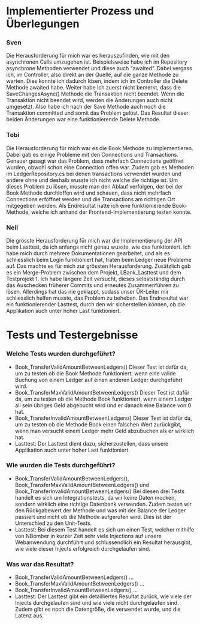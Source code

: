 # Implementierter Prozess und Überlegungen

### Sven
Die Herausforderung für mich war es herauszufinden, wie mit den asynchronen Calls umzugehen ist. Beispielsweise habe ich im Repository asynchrone Methoden verwendet und diese auch “awaited”. Dabei vergass ich, im Controller, also direkt an der Quelle, auf die ganze Methode zu warten. Dies konnte ich dadurch lösen, indem ich im Controller die Delete Methode awaited habe.
Weiter habe ich zuerst nicht bemerkt, dass die SaveChangesAsync() Methode die Transaktion nicht beendet. Wenn die Transaktion nicht beendet wird, werden die Änderungen auch nicht umgesetzt. Also habe ich nach der Save Methode auch noch die Transaktion committed und somit das Problem gelöst.
Das Resultat dieser beiden Änderungen war eine funktionierende Delete Methode.

### Tobi
Die Herausforderung für mich war es die Book Methode zu implementieren. Dabei gab es einige Probleme mit den Connections und Transactions. Genauer gesagt war das Problem, dass mehrfach Connections geöffnet wurden, obwohl schon eine Connection offen war. Zudem gab es Methoden im LedgerRepository.cs bei denen transactions verwendet wurden und andere ohne und deshalb wusste ich nicht welche die richtige ist. Um dieses Problem zu lösen, musste man den Ablauf verfolgen, der bei der Book Methode durchloffen wird und schauen, dass nicht mehrfach Connections erföffnet werden und die Transactions am richtigen Ort mitgegeben werden. Als Endresultat hatte ich eine funktionierende Book-Methode, welche ich anhand der Frontend-Implementierung testen konnte.

### Neil
Die grösste Herausforderung für mich war die Implementierung der API beim Lasttest, da ich anfangs nicht genau wusste, wie das funktioniert. Ich habe mich durch mehrere Dokumentationen gearbeitet, und als es schliesslich beim Login funktioniert hat, traten beim Ledger neue Probleme auf. Das machte es für mich zur grössten Herausforderung.
Zusätzlich gab es ein Merge-Problem zwischen dem Projekt, LBank_Lasttest und dem Testprojekt 1. Ich habe längere Zeit versucht, dieses selbstständig durch das Auschecken früherer Commits und erneutes Zusammenführen zu lösen. Allerdings hat das nie geklappt, sodass unser ÜK-Leiter mir schliesslich helfen musste, das Problem zu beheben. Das Endresultat war ein funktionierender Lasttest, durch den wir sicherstellen können, ob die Applikation auch unter hoher Last funktioniert.

# Tests und Testergebnisse

### Welche Tests wurden durchgeführt?

- Book_TransferValidAmountBetweenLedgers() 
    Dieser Test ist dafür da, um zu testen ob die Book Methode funktioniert, wenn eine valide Buchung von einem Ledger auf einen anderen Ledger durchgeführt wird.
- Book_TransferMaxValidAmountBetweenLedgers()
    Dieser Test ist dafür da, um zu testen ob die Methode Book funktioniert, wenn einem Ledger all sein übriges Geld abgebucht wird und er danach eine Balance von      0 hat.
- Book_TransferInvalidAmountBetweenLedgers()
    Dieser Test ist dafür da, um zu testen ob die Methode Book einen falschen Wert zurückgibt, wenn man versucht einem Ledger mehr Geld abzubuchen als er wirklich      hat.
- Lasttest: Der Lasttest dient dazu, sicherzustellen, dass unsere Applikation auch unter hoher Last funktioniert.

### Wie wurden die Tests durchgeführt?

- Book_TransferValidAmountBetweenLedgers(), Book_TransferMaxValidAmountBetweenLedgers() und Book_TransferInvalidAmountBetweenLedgers()
    Bei diesen drei Tests handelt es sich um Integrationstests, da wir keine Daten mocken, sondern wirklich eine richtige Datenbank verwenden. Zudem testen wir den     Rückgabewert der Methode und was mit der Balance der Ledger passiert und nicht ob die Methode aufgerufen wird. Dies ist der Unterschied zu den Unit-Tests.
- Lasttest: Bei diesem Test handelt es sich um einen Test, welcher mithilfe von NBomber in kurzer Zeit sehr viele Injections auf unsere Webanwendung durchführt und schlussendlich ein Resultat herausgibt, wie viele dieser Injects erfolgreich durchgelaufen sind.

### Was war das Resultat?

- Book_TransferValidAmountBetweenLedgers() 
    ...
- Book_TransferMaxValidAmountBetweenLedgers()
    ...
- Book_TransferInvalidAmountBetweenLedgers()
    ...
- Lasttest: Der Lasttest gibt ein detailliertes Resultat zurück, wie viele der Injects durchgelaufen sind und wie viele nicht durchgelaufen sind. Zudem gibt es noch die Datengröße, die verwendet wurde, und die Latenz aus.
